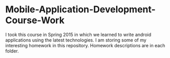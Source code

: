 # Mobile-Application-Development-Course-Work
I took this course in Spring 2015 in which we learned to write android applications using the latest technologies.
I am storing some of my interesting homework in this repository.
Homework descriptions are in each folder.

